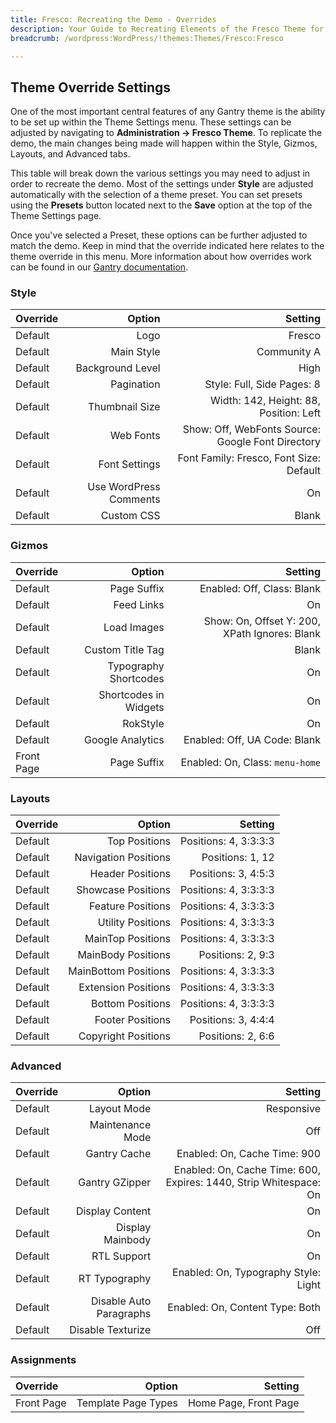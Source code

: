 ```yaml
---
title: Fresco: Recreating the Demo - Overrides
description: Your Guide to Recreating Elements of the Fresco Theme for WordPress
breadcrumb: /wordpress:WordPress/!themes:Themes/Fresco:Fresco

---
```


Theme Override Settings
-----

One of the most important central features of any Gantry theme is the ability to be set up within the Theme Settings menu. These settings can be adjusted by navigating to **Administration -> Fresco Theme**. To replicate the demo, the main changes being made will happen within the Style, Gizmos, Layouts, and Advanced tabs. 

This table will break down the various settings you may need to adjust in order to recreate the demo. Most of the settings under **Style** are adjusted automatically with the selection of a theme preset. You can set presets using the **Presets** button located next to the **Save** option at the top of the Theme Settings page.

Once you've selected a Preset, these options can be further adjusted to match the demo. Keep in mind that the override indicated here relates to the theme override in this menu. More information about how overrides work can be found in our [Gantry documentation][override].

### Style
| Override |                 Option |                                           Setting |  
| :------- | ---------------------: | ------------------------------------------------: |  
| Default  |                   Logo |                                            Fresco |  
| Default  |             Main Style |                                       Community A |  
| Default  |       Background Level |                                              High |  
| Default  |             Pagination |                        Style: Full, Side Pages: 8 |  
| Default  |         Thumbnail Size |              Width: 142, Height: 88, Position: Left  
| Default  |              Web Fonts | Show: Off, WebFonts Source: Google Font Directory |  
| Default  |          Font Settings |           Font Family: Fresco, Font Size: Default |  
| Default  | Use WordPress Comments |                                                On |  
| Default  |             Custom CSS |                                             Blank |  

### Gizmos
| Override   |                Option |                                       Setting |  
| :--------- | --------------------: | --------------------------------------------: |  
| Default    |           Page Suffix |                    Enabled: Off, Class: Blank |  
| Default    |            Feed Links |                                            On |  
| Default    |           Load Images | Show: On, Offset Y: 200, XPath Ignores: Blank |  
| Default    |      Custom Title Tag |                                         Blank |  
| Default    | Typography Shortcodes |                                            On |  
| Default    | Shortcodes in Widgets |                                            On |  
| Default    |              RokStyle |                                            On |  
| Default    |      Google Analytics |                  Enabled: Off, UA Code: Blank |  
| Front Page |           Page Suffix |               Enabled: On, Class: `menu-home` |  

### Layouts
| Override |               Option |               Setting |  
| :------- | -------------------: | --------------------: |  
| Default  |        Top Positions | Positions: 4, 3:3:3:3 |  
| Default  | Navigation Positions |      Positions: 1, 12 |  
| Default  |     Header Positions |   Positions: 3, 4:5:3 |  
| Default  |   Showcase Positions | Positions: 4, 3:3:3:3 |  
| Default  |    Feature Positions | Positions: 4, 3:3:3:3 |  
| Default  |    Utility Positions | Positions: 4, 3:3:3:3 |  
| Default  |    MainTop Positions | Positions: 4, 3:3:3:3 |  
| Default  |   MainBody Positions |     Positions: 2, 9:3 |  
| Default  | MainBottom Positions | Positions: 4, 3:3:3:3 |  
| Default  |  Extension Positions | Positions: 4, 3:3:3:3 |  
| Default  |     Bottom Positions | Positions: 4, 3:3:3:3 |  
| Default  |     Footer Positions |   Positions: 3, 4:4:4 |  
| Default  |  Copyright Positions |     Positions: 2, 6:6 |  

### Advanced
| Override |                  Option |                                                           Setting |  
| :------- | ----------------------: | ----------------------------------------------------------------: |  
| Default  |             Layout Mode |                                                        Responsive |  
| Default  |        Maintenance Mode |                                                               Off |  
| Default  |            Gantry Cache |                                      Enabled: On, Cache Time: 900 |  
| Default  |          Gantry GZipper | Enabled: On, Cache Time: 600, Expires: 1440, Strip Whitespace: On |  
| Default  |         Display Content |                                                                On |  
| Default  |        Display Mainbody |                                                                On |  
| Default  |             RTL Support |                                                                On |  
| Default  |           RT Typography |                              Enabled: On, Typography Style: Light |  
| Default  | Disable Auto Paragraphs |                                   Enabled: On, Content Type: Both |  
| Default  |       Disable Texturize |                                                               Off |  

### Assignments
| Override   |              Option |               Setting |  
| :--------- | ------------------: | --------------------: |  
| Front Page | Template Page Types | Home Page, Front Page |  

[override]: http://gantry-framework.org/documentation/wordpress/configure/